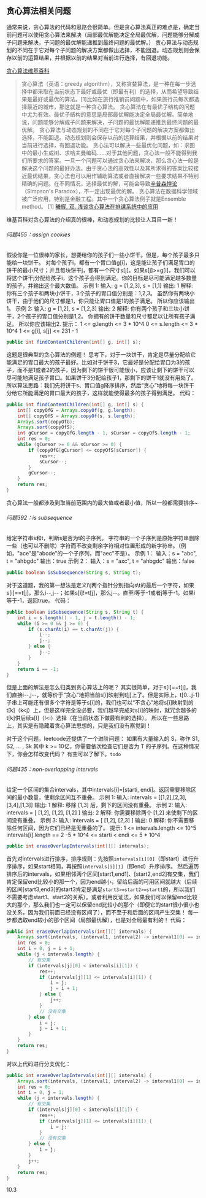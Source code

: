 ## 贪心算法相关问题

通常来说，贪心算法的代码和思路会很简单。但是贪心算法真正的难点是，确定当前问题可以使用贪心算法来解决（局部最优解能决定全局最优解，问题能够分解成子问题来解决，子问题的最优解能递推到最终问题的最优解。）
贪心算法与动态规划的不同在于它对每个子问题的解决方案都做出选择，不能回退。动态规划则会保存以前的运算结果，并根据以前的结果对当前进行选择，有回退功能。

[贪心算法维基百科](https://zh.wikipedia.org/wiki/%E8%B4%AA%E5%BF%83%E7%AE%97%E6%B3%95#)

> 贪心算法（英语：greedy algorithm），又称贪婪算法，是一种在每一步选择中都采取在当前状态下最好或最优（即最有利）的选择，从而希望导致结果是最好或最优的算法。[1]比如在旅行推销员问题中，如果旅行员每次都选择最近的城市，那这就是一种贪心算法。
> 贪心算法在有最优子结构的问题中尤为有效。最优子结构的意思是局部最优解能决定全局最优解。简单地说，问题能够分解成子问题来解决，子问题的最优解能递推到最终问题的最优解。
> 贪心算法与动态规划的不同在于它对每个子问题的解决方案都做出选择，不能回退。动态规划则会保存以前的运算结果，并根据以前的结果对当前进行选择，有回退功能。
> 贪心法可以解决一些最优化问题，如：求图中的最小生成树、求哈夫曼编码……对于其他问题，贪心法一般不能得到我们所要求的答案。一旦一个问题可以通过贪心法来解决，那么贪心法一般是解决这个问题的最好办法。由于贪心法的高效性以及其所求得的答案比较接近最优结果，贪心法也可以用作辅助算法或者直接解决一些要求结果不特别精确的问题。在不同情况，选择最优的解，可能会导致[辛普森悖论](https://zh.wikipedia.org/wiki/%E8%BE%9B%E6%99%AE%E6%A3%AE%E6%82%96%E8%AE%BA)（Simpson's Paradox），不一定出现最优的解。
> 贪心算法在数据科学领域被广泛应用，特别是金融工程。其中一个贪心算法例子就是Ensemble method。
> [1] [曦辉, 邓. 浅谈贪心算法在排课系统中的应用](https://wenku.baidu.com/view/f177d2cc2cc58bd63186bd2d.html?_wkts_=1719971909054)

维基百科对贪心算法的介绍真的很棒，和动态规划的比较让人耳目一新！

###### 问题455：assign cookies

假设你是一位很棒的家长，想要给你的孩子们一些小饼干。但是，每个孩子最多只能给一块饼干。
对每个孩子i，都有一个胃口值g[i]，这是能让孩子们满足胃口的饼干的最小尺寸；并且每块饼干j，都有一个尺寸s[j]。如果s[j]>=g[i]，我们可以将这个饼干j分配给孩子i，这个孩子会得到满足。你的目标是尽可能满足越多数量的孩子，并输出这个最大数值。
示例 1:
输入: g = [1,2,3], s = [1,1]
输出: 1
解释: 
你有三个孩子和两块小饼干，3个孩子的胃口值分别是：1,2,3。
虽然你有两块小饼干，由于他们的尺寸都是1，你只能让胃口值是1的孩子满足。
所以你应该输出1。
示例 2:
输入: g = [1,2], s = [1,2,3]
输出: 2
解释: 
你有两个孩子和三块小饼干，2个孩子的胃口值分别是1,2。
你拥有的饼干数量和尺寸都足以让所有孩子满足。
所以你应该输出2.
提示：
1 <= g.length <= 3 * 10^4
0 <= s.length <= 3 * 10^4
1 <= g[i], s[j] <= 231 - 1
```java
public int findContentChildren(int[] g, int[] s);
```

这题是很典型的贪心算法的例题！
思考下，对于一块饼干，肯定是尽量分配给它能满足的胃口最大的孩子最好。比如对于饼干3，它最好是分配给胃口为3的孩子，而不是1或者2的孩子，因为剩下的饼干很可能很小，应该让剩下的饼干可以尽可能地满足孩子胃口。如果饼干3分配给孩子1，那剩下的饼干1就没有用处了。所以算法思路：我们先将饼干s、胃口值g降序排序，然后“贪心”地将每一块饼干分给它所能满足的胃口最大的孩子，这样就能使得最多的孩子得到满足。
代码：
```java
public int findContentChildren(int[] g, int[] s) {
    int[] copyOfG = Arrays.copyOf(g, g.length);
    int[] copyOfS = Arrays.copyOf(s, s.length);
    Arrays.sort(copyOfG);
    Arrays.sort(copyOfS);
    int gCursor = copyOfG.length - 1, sCursor = copyOfS.length - 1;
    int res = 0;
    while (gCursor >= 0 && sCursor >= 0) {
        if (copyOfG[gCursor] <= copyOfS[sCursor]) {
            res++;
            sCursor--;
        }
        gCursor--;
    }
    return res;
}
```
贪心算法一般都涉及到取当前范围内的最大值或者最小值，所以一般都需要排序~

###### 问题392：is subsequence

给定字符串s和t，判断s是否为t的子序列。
字符串的一个子序列是原始字符串删除一些（也可以不删除）字符而不改变剩余字符相对位置形成的新字符串。（例如，"ace"是"abcde"的一个子序列，而"aec"不是）。
示例 1：
输入：s = "abc", t = "ahbgdc"
输出：true
示例 2：
输入：s = "axc", t = "ahbgdc"
输出：false
```java
public boolean isSubsequence(String s, String t);
```

对于这道题，我的第一想法是定义i\j两个指针分别指向s\t的最后一个字符，如果s[i]==t[j]，那么i--,j--；如果s[i]!=t[j]，那么j--。直至i等于-1或者j等于-1。如果i等于-1，返回true。
代码：
```java
public boolean isSubsequence(String s, String t) {
    int i = s.length() - 1, j = t.length() - 1;
    while (i >= 0 && j >= 0) {
        if (s.charAt(i) == t.charAt(j)) {
            i--;
            j--;
        } else {
            j--;
        }
    }
    return i == -1;
}
```
但是上面的解法是怎么归类到贪心算法上的呢？
其实很简单，对于s[i]==t[j]，我们直接i--,j--，就等价于“贪心”地把当前s[i]映射到t[j]上了。但是实际上，t[0...j-1]子串上可能还有很多个字符是等于s[i]的，我们也可以“不贪心”地将s[i]映射到的t[k]（k<j）上，但是这样完全没必要，我们越早完成对s[i]的映射，就冗余越多的t[k]供后续s[l]（l<i）选择（在当前状态下做最有利的选择）。
所以在一些思路上，其实是有隐藏着贪心算法思想的，只是我们没有察觉到！

对于这个问题，leetcode还提供了一个进阶问题：
如果有大量输入的 S，称作 S1, S2, ... , Sk 其中 k >= 10亿，你需要依次检查它们是否为 T 的子序列。在这种情况下，你会怎样改变代码？
有空可以了解下。`todo`

###### 问题435：non-overlapping intervals

给定一个区间的集合intervals，其中intervals[i]=[starti, endi]。返回需要移除区间的最小数量，使剩余区间互不重叠。
示例 1:
输入: intervals = [[1,2],[2,3],[3,4],[1,3]]
输出: 1
解释: 移除 [1,3] 后，剩下的区间没有重叠。
示例 2:
输入: intervals = [ [1,2], [1,2], [1,2] ]
输出: 2
解释: 你需要移除两个 [1,2] 来使剩下的区间没有重叠。
示例 3:
输入: intervals = [ [1,2], [2,3] ]
输出: 0
解释: 你不需要移除任何区间，因为它们已经是无重叠的了。
提示:
1 <= intervals.length <= 10^5
intervals[i].length == 2
-5 * 10^4 <= starti < endi <= 5 * 10^4
```java
public int eraseOverlapIntervals(int[][] intervals);
```

首先对intervals进行排序，排序规则：先按照`intervals[i][0]`（即start）进行升序排序，如果start相同，再按照`intervals[i][1]`（即end）升序排序。
然后遍历排序后的intervals，如果相邻两个区间[start1,end1]、[start2,end2]有交集，我们肯定保留end比较小的那一个，因为end越小，留给后面的可用区间就越大（后续的区间[start3,end3]的start3肯定是满足`start3>=start2>=start1`的，所以我们不需要考虑start1、start2的关系）。或者利用反证法，如果我们可以保留end比较大的那个，那么我们也一定可以保留end比较小的那个（即便它的start很小很小也没关系，因为我们前面已经没有区间了），而不至于和后面的区间产生交集！
每一步都选取end较小的那个区间（局部最优解），也是对全局最有利的！
代码：
```java
public int eraseOverlapIntervals(int[][] intervals) {
    Arrays.sort(intervals, (interval1, interval2) -> interval1[0] == interval2[0] ? interval1[1] - interval2[1] : interval1[0] - interval2[0]);
    int res = 0;
    int i = 0, j = i + 1;
    while (j < intervals.length) {
        // 有交集
        if (intervals[j][0] < intervals[i][1]) {
            res++;
            if (intervals[j][1] <= intervals[i][1]) {
                i = j;
                j = i + 1;
            } else {
                j++;
            }
            // 没有交集
        } else {
            i = j;
            j = i + 1;
        }
    }
    return res;
}
```
对以上代码进行分支优化：
```java
public int eraseOverlapIntervals(int[][] intervals) {
    Arrays.sort(intervals, (interval1, interval2) -> interval1[0] == interval2[0] ? interval1[1] - interval2[1] : interval1[0] - interval2[0]);
    int res = 0;
    int i = 0, j = 1;
    while (j < intervals.length) {
        // 有交集
        if (intervals[j][0] < intervals[i][1]) {
            res++;
            if (intervals[j][1] <= intervals[i][1]) {
                i = j;
            }
            // 没有交集
        } else {
            i = j;
        }
        j++;
    }
    return res;
}
```


10.3